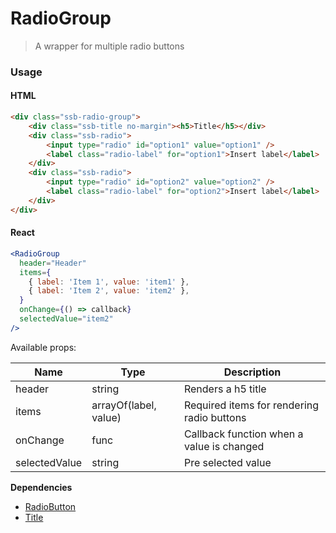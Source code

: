 RadioGroup
========

> A wrapper for multiple radio buttons

### Usage

#### HTML

```html
<div class="ssb-radio-group">
    <div class="ssb-title no-margin"><h5>Title</h5></div>
    <div class="ssb-radio">
        <input type="radio" id="option1" value="option1" />
        <label class="radio-label" for="option1">Insert label</label>
    </div>
    <div class="ssb-radio">
        <input type="radio" id="option2" value="option2" />
        <label class="radio-label" for="option2">Insert label</label>
    </div>
</div>
```

#### React

```jsx harmony
<RadioGroup
  header="Header"
  items={
    { label: 'Item 1', value: 'item1' },
    { label: 'Item 2', value: 'item2' },
  }
  onChange={() => callback}
  selectedValue="item2"
/>
```

Available props:

| Name       | Type           | Description  |
| ---------- | ------------- | ----- |
| header | string | Renders a h5 title |
| items | arrayOf(label, value) | Required items for rendering radio buttons |
| onChange | func | Callback function when a value is changed |
| selectedValue | string | Pre selected value |

__Dependencies__
 - [RadioButton](../RadioButton)
 - [Title](../Title)
